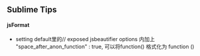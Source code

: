 ## Sublime Tips

#### jsFormat 

+ setting default里的// exposed jsbeautifier options 内加上 "space_after_anon_function" : true,  可以将function() 格式化为 function ()